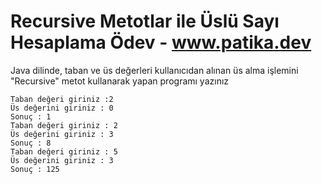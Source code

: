 # Recursive Metotlar ile Üslü Sayı Hesaplama Ödev - www.patika.dev
Java dilinde, taban ve üs değerleri kullanıcıdan alınan üs alma işlemini "Recursive" metot kullanarak yapan programı yazınız

```
Taban değeri giriniz :2
Üs değerini giriniz : 0
Sonuç : 1
Taban değeri giriniz : 2
Üs değerini giriniz : 3
Sonuç : 8
Taban değeri giriniz : 5
Üs değerini giriniz : 3
Sonuç : 125
```